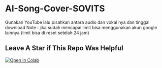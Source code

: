 # AI-Song-Cover-SOVITS
Gunakan YouTube lalu pisahkan antara audio dan vokal nya dan tinggal download
Note : jika sudah mencapai limit bisa menggunakan akun google lainnya (limit bisa di reset setelah 24 jam)
## Leave A Star if This Repo Was Helpful

[![Open In Colab](https://colab.research.google.com/assets/colab-badge.svg)](https://colab.research.google.com/github/ardha27/AI-Song-Cover-SOVITS/blob/main/AI_Song_Cover_SOVITS.ipynb)

